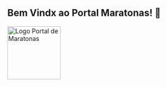 ## Bem Vindx ao Portal Maratonas! 👋

<img align="middle" alt="Logo Portal de Maratonas" height="120"  e="border-radius:50px;" src="https://maratona.sbc.org.br/imagens/logonovo.jpg">

<!--

**Here are some ideas to get you started:**

🙋‍♀️ A short introduction - what is your organization all about?
🌈 Contribution guidelines - how can the community get involved?
👩‍💻 Useful resources - where can the community find your docs? Is there anything else the community should know?
🍿 Fun facts - what does your team eat for breakfast?
🧙 Remember, you can do mighty things with the power of [Markdown](https://docs.github.com/github/writing-on-github/getting-started-with-writing-and-formatting-on-github/basic-writing-and-formatting-syntax)
-->

